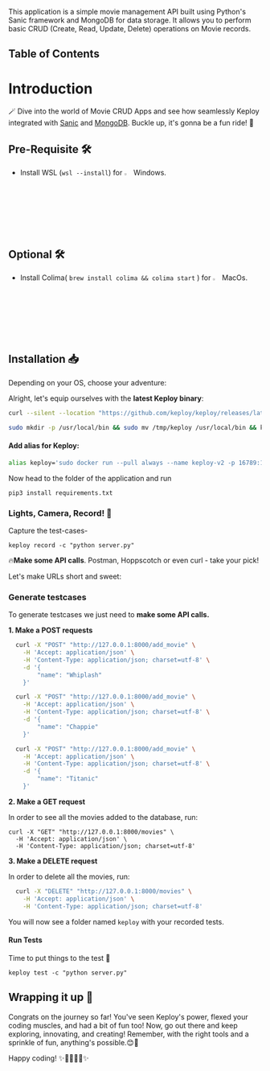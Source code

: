 This application is a simple movie management API built using Python's Sanic framework and MongoDB for data storage. It allows you to perform basic CRUD (Create, Read, Update, Delete) operations on Movie records.

## Table of Contents

# Introduction

🪄 Dive into the world of Movie CRUD Apps and see how seamlessly Keploy integrated with [Sanic](hhttps://sanic.dev/en/) and [MongoDB](https://www.mongodb.com/). Buckle up, it's gonna be a fun ride! 🎢

## Pre-Requisite 🛠️

- Install WSL (`wsl --install`) for <img src="https://keploy.io/docs/img/os/windows.png" alt="Windows" width="3%" /> Windows.

## Optional 🛠️

- Install Colima( `brew install colima && colima start` ) for <img src="https://keploy.io/docs/img/os/macos.png" alt="MacOS" width="3%" /> MacOs.

## Installation 📥

Depending on your OS, choose your adventure:


  Alright, let's equip ourselves with the **latest Keploy binary**:

  ```bash
  curl --silent --location "https://github.com/keploy/keploy/releases/latest/download/keploy_linux_amd64.tar.gz" | tar xz -C /tmp

  sudo mkdir -p /usr/local/bin && sudo mv /tmp/keploy /usr/local/bin && keploy
  ```

  #### Add alias for Keploy:

  ```bash
  alias keploy='sudo docker run --pull always --name keploy-v2 -p 16789:16789 --privileged --pid=host -it -v "$(pwd)":/files -v /sys/fs/cgroup:/sys/fs/cgroup -v /sys/kernel/debug:/sys/kernel/debug -v /sys/fs/bpf:/sys/fs/bpf -v /var/run/docker.sock:/var/run/docker.sock -v '"$HOME"'/.keploy-config:/root/.keploy-config -v '"$HOME"'/.keploy:/root/.keploy --rm ghcr.io/keploy/keploy'
  ```

   Now head to the folder of the application and run 
   ```
   pip3 install requirements.txt
   ```

  ### Lights, Camera, Record! 🎥


  Capture the test-cases-

  ```shell
  keploy record -c "python server.py"
  ```

  🔥**Make some API calls**. Postman, Hoppscotch or even curl - take your pick!

  Let's make URLs short and sweet:

  ### Generate testcases

  To generate testcases we just need to **make some API calls.**

  **1. Make a POST requests**

  ```bash
    curl -X "POST" "http://127.0.0.1:8000/add_movie" \
      -H 'Accept: application/json' \
      -H 'Content-Type: application/json; charset=utf-8' \
      -d '{
          "name": "Whiplash"
      }'
  ```

  ```bash
    curl -X "POST" "http://127.0.0.1:8000/add_movie" \
      -H 'Accept: application/json' \
      -H 'Content-Type: application/json; charset=utf-8' \
      -d '{
          "name": "Chappie"
      }'
  ```

  ```bash
    curl -X "POST" "http://127.0.0.1:8000/add_movie" \
      -H 'Accept: application/json' \
      -H 'Content-Type: application/json; charset=utf-8' \
      -d '{
          "name": "Titanic"
      }'
  ```

  **2. Make a GET request**

  In order to see all the movies added to the database, run: 
 
  ```
  curl -X "GET" "http://127.0.0.1:8000/movies" \
    -H 'Accept: application/json' \
    -H 'Content-Type: application/json; charset=utf-8'
  ```

  **3. Make a DELETE request**

  In order to delete all the movies, run: 

  ```bash 
    curl -X "DELETE" "http://127.0.0.1:8000/movies" \
      -H 'Accept: application/json' \
      -H 'Content-Type: application/json; charset=utf-8'
  ```
  You will now see a folder named `keploy` with your recorded tests.

  #### Run Tests

  Time to put things to the test 🧪

  ```shell
  keploy test -c "python server.py" 
  ```

  ## Wrapping it up 🎉

  Congrats on the journey so far! You've seen Keploy's power, flexed your coding muscles, and had a bit of fun too! Now, go out there and keep exploring, innovating, and creating! Remember, with the right tools and a sprinkle of fun, anything's possible.😊🚀

  Happy coding! ✨👩‍💻👨‍💻✨

   <br/>
